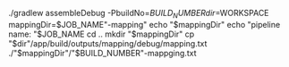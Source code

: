 ./gradlew assembleDebug -PbuildNo=$BUILD_NUMBER
dir=$WORKSPACE
mappingDir=$JOB_NAME"-mapping"
echo "$mappingDir"
echo "pipeline name: "$JOB_NAME
cd ..
mkdir "$mappingDir"
cp "$dir"/app/build/outputs/mapping/debug/mapping.txt ./"$mappingDir"/"$BUILD_NUMBER"-mappging.txt